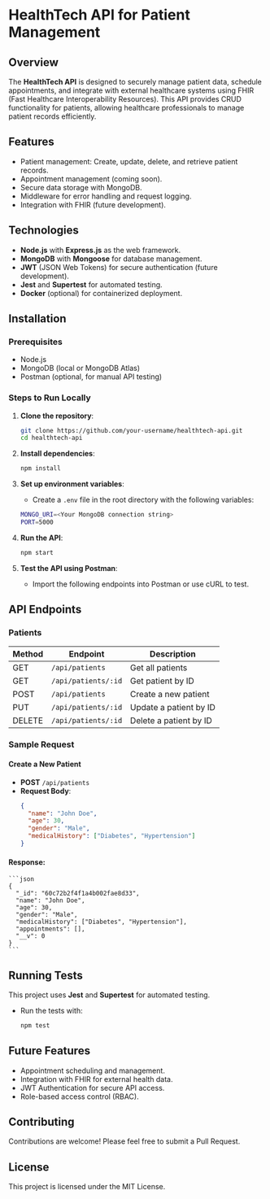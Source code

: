 # HealthTech API for Patient Management

## Overview
The **HealthTech API** is designed to securely manage patient data, schedule appointments, and integrate with external healthcare systems using FHIR (Fast Healthcare Interoperability Resources). This API provides CRUD functionality for patients, allowing healthcare professionals to manage patient records efficiently.

## Features
- Patient management: Create, update, delete, and retrieve patient records.
- Appointment management (coming soon).
- Secure data storage with MongoDB.
- Middleware for error handling and request logging.
- Integration with FHIR (future development).

## Technologies
- **Node.js** with **Express.js** as the web framework.
- **MongoDB** with **Mongoose** for database management.
- **JWT** (JSON Web Tokens) for secure authentication (future development).
- **Jest** and **Supertest** for automated testing.
- **Docker** (optional) for containerized deployment.

## Installation

### Prerequisites
- Node.js
- MongoDB (local or MongoDB Atlas)
- Postman (optional, for manual API testing)

### Steps to Run Locally

1. **Clone the repository**:
    ```bash
    git clone https://github.com/your-username/healthtech-api.git
    cd healthtech-api
    ```

2. **Install dependencies**:
    ```bash
    npm install
    ```

3. **Set up environment variables**:
    - Create a `.env` file in the root directory with the following variables:
    ```bash
    MONGO_URI=<Your MongoDB connection string>
    PORT=5000
    ```

4. **Run the API**:
    ```bash
    npm start
    ```

5. **Test the API using Postman**:
    - Import the following endpoints into Postman or use cURL to test.

## API Endpoints

### Patients

| Method | Endpoint              | Description                  |
|--------|-----------------------|------------------------------|
| GET    | `/api/patients`        | Get all patients              |
| GET    | `/api/patients/:id`    | Get patient by ID             |
| POST   | `/api/patients`        | Create a new patient          |
| PUT    | `/api/patients/:id`    | Update a patient by ID        |
| DELETE | `/api/patients/:id`    | Delete a patient by ID        |

### Sample Request

#### Create a New Patient
- **POST** `/api/patients`
- **Request Body**:
    ```json
    {
      "name": "John Doe",
      "age": 30,
      "gender": "Male",
      "medicalHistory": ["Diabetes", "Hypertension"]
    }
    ```

#### Response:
    ```json
    {
      "_id": "60c72b2f4f1a4b002fae8d33",
      "name": "John Doe",
      "age": 30,
      "gender": "Male",
      "medicalHistory": ["Diabetes", "Hypertension"],
      "appointments": [],
      "__v": 0
    }
    ```

## Running Tests

This project uses **Jest** and **Supertest** for automated testing.

- Run the tests with:
    ```bash
    npm test
    ```

## Future Features
- Appointment scheduling and management.
- Integration with FHIR for external health data.
- JWT Authentication for secure API access.
- Role-based access control (RBAC).

## Contributing
Contributions are welcome! Please feel free to submit a Pull Request.

## License
This project is licensed under the MIT License.
